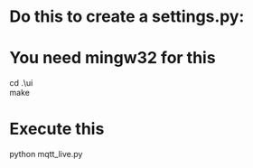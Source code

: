 # Do this to create a settings.py:
# You need mingw32 for this

cd .\ui\
make

# Execute this
python mqtt_live.py